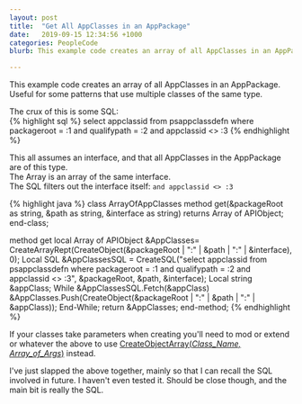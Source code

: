 ```yaml
---
layout: post
title:  "Get All AppClasses in an AppPackage"
date:   2019-09-15 12:34:56 +1000
categories: PeopleCode
blurb: This example code creates an array of all AppClasses in an AppPackage. Useful for some patterns that use multiple classes of the same type.

---
```


This example code creates an array of all AppClasses in an AppPackage. Useful for some patterns that use multiple classes of the same type.

The crux of this is some SQL:  
{% highlight sql %}
select appclassid 
from psappclassdefn 
where packageroot = :1 
and qualifypath = :2 
and appclassid <> :3
{% endhighlight %}

This all assumes an interface, and that all AppClasses in the AppPackage are of this type.  
The Array is an array of the same interface.  
The SQL filters out the interface itself: ```and appclassid <> :3```

{% highlight java %}
class ArrayOfAppClasses
   method get(&packageRoot as string, &path as string, &interface as string) returns Array of APIObject;
end-class;   
   
method get
   local Array of APIObject &AppClasses= CreateArrayRept(CreateObject(&packageRoot | ":" | &path | ":" | &interface), 0);
   Local SQL &AppClassesSQL = CreateSQL("select appclassid from psappclassdefn where packageroot = :1 and qualifypath = :2 and appclassid <> :3", &packageRoot, &path, &interface);
   Local string &appClass;
   While &AppClassesSQL.Fetch(&appClass)
      &AppClasses.Push(CreateObject(&packageRoot | ":" | &path | ":" | &appClass));
   End-While;
   return &AppClasses;
end-method;
{% endhighlight %}

If your classes take parameters when creating you'll need to mod or extend or whatever the above to use [CreateObjectArray(*Class_Name, Array_of_Args*)](https://docs.oracle.com/cd/E92519_02/pt856pbr3/eng/pt/tpcl/langref_PeopleCodeBuilt-inFunctionsAndLanguageConstructs_C.html#ub00fb66b-2299-4bb0-a977-e187ee7d0577) instead.

I've just slapped the above together, mainly so that I can recall the SQL involved in future. I haven't even tested it. Should be close though, and the main bit is really the SQL. 
<!--stackedit_data:
eyJoaXN0b3J5IjpbLTEyMDA1NzUzNzksLTU5Nzc5NTA4NywzND
gwNTM5NjgsNjE4MjMxNjIwLDE2MzgxMTY4OTIsNjcxNjk0ODgx
XX0=
-->
